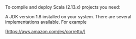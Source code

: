 To compile and deploy Scala (2.13.x) projects you need:

A JDK version 1.8 installed on your system.
There are several implementations available. For example

[https://aws.amazon.com/es/corretto/]



